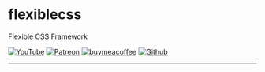 # flexiblecss
Flexible CSS Framework

[![YouTube](https://axorax.github.io/badges/youtube.svg)](https://www.youtube.com/channel/UChNE29WeA7wbW5VC4JVb5Ag)
[![Patreon](https://axorax.github.io/badges/patreon.svg)](https://patreon.com/axorax/)
[![buymeacoffee](https://axorax.github.io/badges/buymeacoffee.svg)](https://www.buymeacoffee.com/axorax/)
[![Github](https://axorax.github.io/badges/github.svg)](https://www.github.com/axorax)
___
